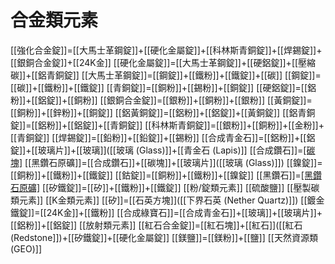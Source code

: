 # 合金類元素
[[強化合金錠]]=[[大馬士革鋼錠]]+[[硬化金屬錠]]+[[科林斯青銅錠]]+[[焊錫錠]]+[[銀銅合金錠]]+[[24K金]]
[[硬化金屬錠]]=[[大馬士革鋼錠]]+[[硬鋁錠]]+[[壓縮碳]]+[[鋁青銅錠]]
[[大馬士革鋼錠]]=[[鋼錠]]+[[鐵粉]]+[[鐵錠]]+[[碳]]
[[鋼錠]]=[[碳]]+[[鐵粉]]+[[鐵錠]]
[[青銅錠]]=[[銅粉]]+[[錫粉]]+[[銅錠]]
[[硬鋁錠]]=[[鋁粉]]+[[鋁錠]]+[[銅粉]]
[[銀銅合金錠]]=[[銀粉]]+[[銅粉]]+[[銀粉]]
[[黃銅錠]]=[[銅粉]]+[[鋅粉]]+[[銅錠]]
[[鋁黃銅錠]]=[[鋁粉]]+[[鋁錠]]+[[黃銅錠]]
[[鋁青銅錠]]=[[鋁粉]]+[[鋁錠]]+[[青銅錠]]
[[科林斯青銅錠]]=[[銀粉]]+[[銅粉]]+[[金粉]]+[[青銅錠]]
[[焊錫錠]]=[[鉛粉]]+[[鉛錠]]+[[錫粉]]
[[合成青金石]]=[[鋁粉]]+[[鋁錠]]+[[玻璃片]]+[[玻璃]]([[玻璃 (Glass)]]+[[青金石 (Lapis)]]
[[合成鑽石]]=[[碳塊]]([[加壓室]])
[[黑鑽石原礦]]=[[合成鑽石]]+[[碳塊]]+[[玻璃片]]([[玻璃 (Glass)]])
[[鎳錠]]=[[銅粉]]+[[鐵粉]]+[[鐵錠]]
[[鈷錠]]=[[銅粉]]+[[鐵粉]]+[[鎳錠]]
[[黑鑽石]]=[[黑鑽石原礦]]([[加壓室]])
[[矽鐵錠]]=[[矽]]+[[鐵粉]]+[[鐵錠]]
[[粉/錠類元素]]
[[硫酸鹽]]
[[壓製碳類元素]]
[[K金類元素]]
[[矽]]=[[石英方塊]]([[下界石英 (Nether Quartz)]])
[[鍍金鐵錠]]=[[24K金]]+[[鐵粉]]
[[合成綠寶石]]=[[合成青金石]]+[[玻璃]]+[[玻璃片]]+[[鋁粉]]+[[鋁錠]]
[[放射類元素]]
[[紅石合金錠]]=[[紅石塊]]+[[紅石]]([[紅石 (Redstone]])+[[矽鐵錠]]+[[硬化金屬錠]]
[[鎂鹽]]=[[鎂粉]]+[[鹽]]
[[天然資源類(GEO)]]
